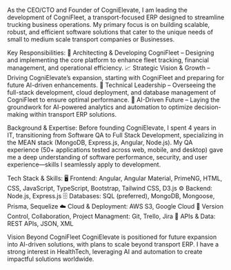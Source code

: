 As the CEO/CTO and Founder of CogniElevate, I am leading the development of CogniFleet, a transport-focused ERP designed to streamline trucking business operations. My primary focus is on building scalable, robust, and efficient software solutions that cater to the unique needs of small to medium scale transport companies or Businesses.

Key Responsibilities:
🚀 Architecting & Developing CogniFleet – Designing and implementing the core platform to enhance fleet tracking, financial management, and operational efficiency.
📈 Strategic Vision & Growth – Driving CogniElevate’s expansion, starting with CogniFleet and preparing for future AI-driven enhancements.
🔧 Technical Leadership – Overseeing the full-stack development, cloud deployment, and database management of CogniFleet to ensure optimal performance.
🤖 AI-Driven Future – Laying the groundwork for AI-powered analytics and automation to optimize decision-making within transport ERP solutions.

Background & Expertise:
Before founding CogniElevate, I spent 4 years in IT, transitioning from Software QA to Full Stack Development, specializing in the MEAN stack (MongoDB, Express.js, Angular, Node.js). My QA experience (50+ applications tested across web, mobile, and desktop) gave me a deep understanding of software performance, security, and user experience—skills I seamlessly apply to development.

Tech Stack & Skills:
🖥 Frontend: Angular, Angular Material, PrimeNG, HTML, CSS, JavaScript, TypeScript, Bootstrap, Tailwind CSS, D3.js
⚙️ Backend: Node.js, Express.js
🗄 Databases: SQL (preferred), MongoDB, Mongoose, Prisma, Sequelize
☁️ Cloud & Deployment: AWS S3, Google Cloud
🔄 Version Control, Collaboration, Project Managment: Git, Trello, Jira
🔗 APIs & Data: REST APIs, JSON, XML

Vision Beyond CogniFleet
CogniElevate is positioned for future expansion into AI-driven solutions, with plans to scale beyond transport ERP. I have a strong interest in HealthTech, leveraging AI and automation to create impactful solutions worldwide.
